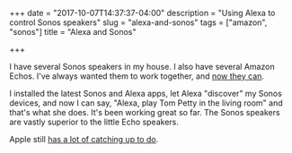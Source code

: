 +++
date = "2017-10-07T14:37:37-04:00"
description = "Using Alexa to control Sonos speakers"
slug = "alexa-and-sonos"
tags = ["amazon", "sonos"]
title = "Alexa and Sonos"

+++

I have several Sonos speakers in my house. I also have several Amazon Echos. I've always wanted them to work together, and [now they can](http://www.sonos.com/en-us/alexa-on-sonos). 

I installed the latest Sonos and Alexa apps, let Alexa "discover" my Sonos devices, and now I can say, "Alexa, play Tom Petty in the living room" and that's what she does. It's been working great so far. The Sonos speakers are vastly superior to the little Echo speakers. 

Apple still [has a lot of catching up to do](/2017/how-did-amazon-become-my-smart-home-hub-before-apple/).
